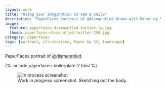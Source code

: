 ```yaml
---
layout: work
title: "Using your imagination to see a smile"
description: "PaperFaces portrait of @dismanntled drawn with Paper by 53 on an iPad."
image: 
  feature: paperfaces-dismanntled-twitter-lg.jpg
  thumb: paperfaces-dismanntled-twitter-150.jpg
category: paperfaces
tags: [portrait, illustration, Paper by 53, landscape]
---
```


PaperFaces portrait of [@dismanntled](http://twitter.com/dismanntled).

{% include paperfaces-boilerplate-2.html %}

<figure>
	<img src="{{ site.url }}/images/paperfaces-dismanntled-process-1-600.jpg" alt="In process screenshot">
	<figcaption>Work in progress screenshot. Sketching out the body.</figcaption>
</figure>